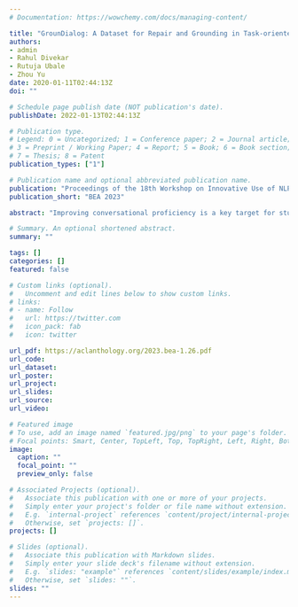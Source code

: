 ```yaml
---
# Documentation: https://wowchemy.com/docs/managing-content/

title: "GrounDialog: A Dataset for Repair and Grounding in Task-oriented Spoken Dialogues for Language Learning"
authors:
- admin
- Rahul Divekar
- Rutuja Ubale
- Zhou Yu
date: 2020-01-11T02:44:13Z
doi: ""

# Schedule page publish date (NOT publication's date).
publishDate: 2022-01-13T02:44:13Z

# Publication type.
# Legend: 0 = Uncategorized; 1 = Conference paper; 2 = Journal article;
# 3 = Preprint / Working Paper; 4 = Report; 5 = Book; 6 = Book section;
# 7 = Thesis; 8 = Patent
publication_types: ["1"]

# Publication name and optional abbreviated publication name.
publication: "Proceedings of the 18th Workshop on Innovative Use of NLP for Building Educational Applications"
publication_short: "BEA 2023"

abstract: "Improving conversational proficiency is a key target for students learning a new language. While acquiring conversational proficiency, students must learn the linguistic mechanisms of Repair and Grounding (R&G) to negotiate meaning and find common ground with their interlocutor so conversational breakdowns can be resolved. Task-oriented Spoken Dialogue Systems (SDS) have long been sought as a tool to hone conversational proficiency. However, the R&G patterns for language learners interacting with a task-oriented spoken dialogue system are not reflected explicitly in any existing datasets. Therefore, to move the needle in Spoken Dialogue Systems for language learning we present GrounDialog: an annotated dataset of spoken conversations where we elicit a rich set of R&G patterns."

# Summary. An optional shortened abstract.
summary: ""

tags: []
categories: []
featured: false

# Custom links (optional).
#   Uncomment and edit lines below to show custom links.
# links:
# - name: Follow
#   url: https://twitter.com
#   icon_pack: fab
#   icon: twitter

url_pdf: https://aclanthology.org/2023.bea-1.26.pdf
url_code:
url_dataset:
url_poster:
url_project:
url_slides:
url_source:
url_video:

# Featured image
# To use, add an image named `featured.jpg/png` to your page's folder. 
# Focal points: Smart, Center, TopLeft, Top, TopRight, Left, Right, BottomLeft, Bottom, BottomRight.
image:
  caption: ""
  focal_point: ""
  preview_only: false

# Associated Projects (optional).
#   Associate this publication with one or more of your projects.
#   Simply enter your project's folder or file name without extension.
#   E.g. `internal-project` references `content/project/internal-project/index.md`.
#   Otherwise, set `projects: []`.
projects: []

# Slides (optional).
#   Associate this publication with Markdown slides.
#   Simply enter your slide deck's filename without extension.
#   E.g. `slides: "example"` references `content/slides/example/index.md`.
#   Otherwise, set `slides: ""`.
slides: ""
---
```

